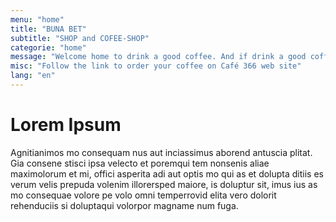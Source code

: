 ```yaml
---
menu: "home"
title: "BUNA BET"
subtitle: "SHOP and COFEE-SHOP"
categorie: "home"
message: "Welcome home to drink a good coffee. And if drink a good coffee is good for you. It's good for us"
misc: "Follow the link to order your coffee on Café 366 web site"
lang: "en"
---
```

# Lorem Ipsum

Agnitianimos mo consequam nus aut inciassimus aborend antuscia plitat.
Gia consene stisci ipsa velecto et poremqui tem nonsenis aliae maximolorum et mi, offici asperita adi aut optis mo qui as et dolupta ditiis es verum velis prepuda volenim illorersped maiore, is doluptur sit, imus ius as mo consequae volore pe volo omni temperrovid elita vero dolorit rehenduciis si doluptaqui volorpor magname num fuga.
